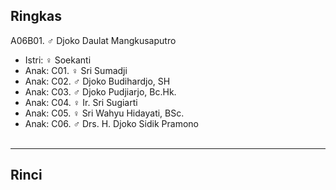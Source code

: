 ## Ringkas

A06B01. ♂ Djoko Daulat Mangkusaputro
	<br/>

*	Istri: ♀ Soekanti
	<br/>
*	Anak: C01. ♀ Sri Sumadji
*	Anak: C02. ♂ Djoko Budihardjo, SH
*	Anak: C03. ♂ Djoko Pudjiarjo, Bc.Hk.
*	Anak: C04. ♀ Ir. Sri Sugiarti
*	Anak: C05. ♀ Sri Wahyu Hidayati, BSc. 
*	Anak: C06. ♂ Drs. H. Djoko Sidik Pramono
	<br/><br/>

-- -- --

## Rinci
